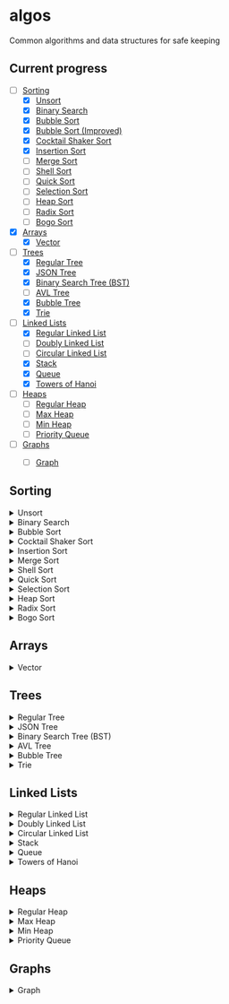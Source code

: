 # algos
Common algorithms and data structures for safe keeping

## Current progress
- [ ] [Sorting](#sorting)
  - [x] [Unsort](#unsort)
  - [x] [Binary Search](#binary-search)
  - [x] [Bubble Sort](#bubble-sort)
  - [x] [Bubble Sort (Improved)](#bubble-sort)
  - [x] [Cocktail Shaker Sort](#cocktail-shaker-sort)
  - [x] [Insertion Sort](#insertion-sort)
  - [ ] [Merge Sort](#merge-sort)
  - [ ] [Shell Sort](#shell-sort)
  - [ ] [Quick Sort](#quick-sort)
  - [ ] [Selection Sort](#selection-sort)
  - [ ] [Heap Sort](#heap-sort)
  - [ ] [Radix Sort](#radix-sort)
  - [ ] [Bogo Sort](#bogo-sort)
- [x] [Arrays](#arrays)
  - [x] [Vector](#vector)
- [ ] [Trees](#trees)
  - [x] [Regular Tree](#regular-tree)
  - [x] [JSON Tree](#json-tree)
  - [x] [Binary Search Tree (BST)](#binary-search-tree)
  - [ ] [AVL Tree](#avl-tree)
  - [x] [Bubble Tree](#bubble-tree)
  - [x] [Trie](#trie)
- [ ] [Linked Lists](#linked-lists)
  - [x] [Regular Linked List](#regular-linked-list)
  - [ ] [Doubly Linked List](#doubly-linked-list)
  - [ ] [Circular Linked List](#circular-linked-list)
  - [x] [Stack](#stack)
  - [x] [Queue](#queue)
  - [x] [Towers of Hanoi](#towers-of-hanoi)
- [ ] [Heaps](#heaps)
  - [ ] [Regular Heap](#regular-heap)
  - [ ] [Max Heap](#max-heap)
  - [ ] [Min Heap](#min-heap)
  - [ ] [Priority Queue](#priority-queue)
- [ ] [Graphs](#graphs)
  - [ ] [Graph](#graph)


## Sorting
<details>
<summary><a id="unsort">Unsort</a></summary>

### Unsort
Shuffle an array using the [Fisher-Yates shuffle](https://en.wikipedia.org/wiki/Fisher–Yates_shuffle).
```
>>> from sorting import unsort
>>> arr = list(range(0, 20))
>>> unsort(arr)
[4, 19, 18, 9, 13, 17, 12, 16, 7, 8, 10, 3, 5, 0, 14, 15, 6, 11, 1, 2]
```
* *Best case:* `O(n)`
* *Average case:* `O(n)`
* *Worst case:* `O(n)`

</details>

<details>
<summary><a id="binary-search">Binary Search</a></summary>

### Binary Search
Basic binary search implementation. We continuously halve the input array, which we assume is sorted. If the value at our midpoint is our search target, we return true. Otherwise, we search the upper half of the array if the value at our midpoint is less than our search target or the lower half of the array if the value of our midpoint is greater than our search target. We continue until we've exhausted the whole array.
```
>>> from sorting import binarysearch
>>> arr = list(range(0, 20, 2))
>>> binarysearch(arr, 12)
6
>>> binarysearch(arr, 15)
-1
```
* *Best case:* `O(1)`
* *Average case:* `O(log n)`
* *Worst case:* `O(log n)`

</details>

<details>
<summary><a id="bubble-sort">Bubble Sort</a></summary>

### [Bubble Sort](https://www.youtube.com/watch?v=Cq7SMsQBEUw)
Basic bubble sort implementation. We iterate through each item in the array. If the item is bigger than the item directly to the right of it, we swap the two elements. This causes the smallest elements to "bubble" up to the front of the array.
```
>>> from sorting import bubblesort, unsort
>>> arr = unsort(list(range(0, 20)))
>>> print(arr)
[1, 5, 0, 10, 18, 15, 17, 13, 9, 16, 4, 2, 12, 14, 19, 6, 8, 11, 7, 3]
>>> bubblesort(arr)
>>> print(arr)
[0, 1, 2, 3, 4, 5, 6, 7, 8, 9, 10, 11, 12, 13, 14, 15, 16, 17, 18, 19]
```

### Bubble Sort (Improved)
Bubble sort implementation with a slight improvement. Bubble sort iterates through the whole array over and over. With each iteration, we can observe that the greatest element gets slotted into the correct index, until the whole array is sorted. Thus, for an unsorted array of n numbers, we only need to compare the first n-1 numbers; we can shrink the end index by one during each iteration.
```
>>> from sorting import bubblesort_improved, unsort
>>> arr = unsort(list(range(0, 20)))
>>> print(arr)
[0, 19, 18, 11, 4, 10, 7, 12, 14, 13, 8, 5, 15, 3, 17, 16, 1, 9, 6, 2]
>>> bubblesort_improved(arr)
>>> print(arr)
[0, 1, 2, 3, 4, 5, 6, 7, 8, 9, 10, 11, 12, 13, 14, 15, 16, 17, 18, 19]
```
* *Best case:* `O(n)`
* *Average case:* `O(n^2)`
* *Worst case:* `O(n^2)`
</details>

<details>
<summary><a id="cocktail-shaker-sort">Cocktail Shaker Sort</a></summary>

### [Cocktail Shaker Sort](https://www.youtube.com/watch?v=njClLBoEbfI)
A variation of bubble sort - a double bubble sort. Improving on [Bubble Sort (Improved)](#bubble-sort), we can use the same strategy with the start index, so the elements of the array bubble up and down with each iteration, effectively shrinking our unsorted portion on both ends.
```
>>> from sorting import cocktailshakersort, unsort
>>> arr = unsort(list(range(0, 20)))
>>> print(arr)
[4, 6, 10, 9, 18, 7, 14, 13, 1, 5, 19, 16, 8, 3, 2, 15, 11, 0, 12, 17]
>>> cocktailshakersort(arr)
>>> print(arr)
[0, 1, 2, 3, 4, 5, 6, 7, 8, 9, 10, 11, 12, 13, 14, 15, 16, 17, 18, 19]
```
* *Best case:* `O(n)`
* *Average case:* `O(n^2)`
* *Worst case:* `O(n^2)`

</details>

<details>
<summary><a id="insertion-sort">Insertion Sort</a></summary>

### Insertion Sort
Basic insertion sort implementation. We segment the array into two portions: sorted and unsorted. Initially, the sorted section is just the first element in the array. Then, we take an element from the unsorted section and "insert" it into the sorted section. We do this by removing the element from the array (creating a slot), and then shifting the sorted portion up by one before inserting the element back into its correct index.
```
>>> from sorting import insertionsort, unsort
>>> arr = unsort(list(range(0, 20)))
>>> print(arr)
[10, 2, 0, 9, 6, 5, 16, 17, 1, 12, 4, 19, 18, 7, 8, 13, 11, 14, 15, 3]
>>> insertionsort(arr)
>>> print(arr)
[0, 1, 2, 3, 4, 5, 6, 7, 8, 9, 10, 11, 12, 13, 14, 15, 16, 17, 18, 19]
```
* *Best case:* `O(n)`
* *Average case:* `O(n^2)`
* *Worst case:* `O(n^2)`

</details>

<details>
<summary><a id="merge-sort">Merge Sort</a></summary>

### Merge Sort
To be implemented.

</details>

<details>
<summary><a id="shell-sort">Shell Sort</a></summary>

### Shell Sort
To be implemented.

</details>

<details>
<summary><a id="quick-sort">Quick Sort</a></summary>

### Quick Sort
To be implemented.

</details>

<details>
<summary><a id="selection-sort">Selection Sort</a></summary>

### Selection Sort
To be implemented.

</details>

<details>
<summary><a id="heap-sort">Heap Sort</a></summary>

### Heap Sort
To be implemented.

</details>

<details>
<summary><a id="radix-sort">Radix Sort</a></summary>

### Radix Sort
To be implemented.

</details>

<details>
<summary><a id="bogo-sort">Bogo Sort</a></summary>

### Bogo Sort
To be implemented.

</details>

## Arrays
<details>
<summary><a id="vector">Vector</a></summary>

### Vector
A dynamically resizeable array. Implemented via the `Vector` class in `vector.py`.

*Create a new vector:*
```
>>> from vector import Vector
>>> v = Vector()
>>> v.size
0
>>> v.capacity
0
>>> v.is_empty
True
>>> v
[]
```

*Vector automatically doubles in size as its size exceeds its capacity:*
```
>>> v
[1, 2, 3]
>>> v.size
3
>>> v.capacity
4
>>> v.append([4, 5, 6])
>>> v
[1, 2, 3, 4, 5, 6]
>>> v.size
6
>>> v.capacity
8
```

*Access elements with `at`:*
```
>>> v
[1, 2, 3]
>>> v.at(1)
2
```

*Vectors are iterable:*
```
>>> v
[1, 2, 3]
>>> l = list(v)
>>> l
[1, 2, 3]
```

*Add to the vector with `prepend`, `append`, and `insert`:*
```
>>> v
[]
>>> v.append('end')
>>> v
['end']
>>> v.prepend('start')
>>> v
['start', 'end']
>>> v.insert(1, 'mid')
>>> v
['start', 'mid', 'end']
```

*`prepend` and `append` work with lists, too:*
```
>>> v
[]
>>> v.append([1, 2, 3])
>>> v
[1, 2, 3]
>>> v.prepend([1, 2, 3])
>>> v
[3, 2, 1, 1, 2, 3]
```

*Remove from the vector with `delete`, `remove`, and `pop`:*
```
>>> v
['a', 'b', 'c', 'd']
>>> v.delete(1)
>>> v
['a', 'c', 'd']
>>> v.remove('d')
>>> v
['a', 'c']
>>> v.pop()
'c'
>>> v
['a']
```

*You can search the vector, too:*
```
>>> v
['red', 'blue', 'green']
>>> v.index('red')
0
>>> v.index('yellow')
-1
```

</details>

## Trees
<details>
<summary><a id="regular-tree">Regular Tree</a></summary>
    
### Regular Tree
A basic tree data structure. Implemented via the `TreeNode` class in `trees.py`.

*Create standard trees and tree nodes:*
```
>>> from trees import TreeNode
>>> root = TreeNode(5)
>>> root.children.append(TreeNode('abc'))
>>> root.children.append(TreeNode('def'))
>>> root.children[0].children.append(TreeNode('1.5'))
>>> print(root)
└── 4
    ├── abc
    |   └── 1.5
    └── def
```
*Each `TreeNode` has a `value` field and a `children` field:*
```
>>> root = TreeNode(5)
>>> root.value
5
>>> root.children
[]
```
</details>

<details>
<summary><a id="json-tree">JSON Tree</a></summary>

### JSON Tree
A tree data structure that can be built from a JSON file containing a flattened tree represented by lists of nodes and edges. Implemented in the `JSONTree` and `JSONTreeNode` classes in `trees.py`.

*For larger trees, you can store them in a JSON file:*
```
>>> from trees import JSONTree
>>> root = JSONTree('tree.json')
>>> print(root)
└── first
    ├── second
    |   └── sixth
    ├── third
    └── fourth
        └── fifth
```

*Tree can be specified as flattened lists of nodes and edges via JSON:*
```
{
	"nodes": [
		{
			"id": "1",
			"value": "first"
		},
		{
			"id": "2",
			"value": "second"
		},
		{
			"id": "3",
			"value": "third"
		},
		{
			"id": "4",
			"value": "fourth"
		},
		{
			"id": "5",
			"value": "fifth"
		},
		{
			"id": "6",
			"value": "sixth"
		}
	],
	"edges": [
		{
			"parent": "",
			"child": "1"
		},
		{
			"parent": "1",
			"child": "2"
		},
		{
			"parent": "1",
			"child": "3"
		},
		{
			"parent": "1",
			"child": "4"
		},
		{
			"parent": "4",
			"child": "5"
		},
		{
			"parent": "2",
			"child": "6"
		}
	]
}
```
*See [`tree.json`](https://github.com/wcarhart/algos/blob/master/tree.json) for reference*
</details>

<details>
<summary><a id="binary-search-tree">Binary Search Tree (BST)</a></summary>

### Binary Search Tree (BST)
A basic BST data structure. Implemented via the `BSTreeNode` class in `trees.py`.

*Construct a BST and insert nodes into it:*
```
>>> from trees import BSTreeNode
>>> root = BSTreeNode(3)
>>> root.insert(2)
>>> root.insert(5)
>>> root.insert(7)
>>> root.insert(1)
>>> root.insert(2.5)
```

*Pretty print the tree:*
```
>>> print(root)
  ___3  
 /    \ 
 2_   5 
/  \   \
1 2.5  7
```

*Print the tree level-by-level, via a breadth-first traversal:*
```
>>> root.print_tree_breadth_first()
3 
2 5 
1 2.5 7 
```

*Perform a depth first search:*
```
>>> root.dfs(5)
True
>>> root.dfs(10)
False
```

*Return a sorted list from the tree, via a depth-first traversal:*
```
>>> root.sorted_traversal()
1
2
2.5
3
5
7
```

*Return the nth smallest number in the tree:*
```
>>> root.get_smallest_element()
1
>>> root.get_smallest_element(n=3)
2.5
```

*Get the number of nodes in the tree:*
```
>>> root.count_nodes()
6
```

*Get the height of a tree:*
```
>>> root.get_height()
3
```

*Get the minimum and maximum values in the tree:*
```
>>> root.get_min()
1
>>> root.get_max()
7
```

*Remove a value from the tree:*
```
>>> root.remove(2)
>>> print(root)
 ___3  
/    \ 
1_   5 
  \   \
 2.5  7
```

*Get the next biggest value in the tree:*
```
>>> root.get_successor(2.5)
3
>>> root.get_successor(7)
None
```

</details>

<details>
<summary><a id="avl-tree">AVL Tree</a></summary>

### AVL Tree
To be implemented.

</details>

<details>
<summary><a id="bubble-tree">Bubble Tree</a></summary>

### Bubble Tree
A tree structure that _bubbles up_ common values and prunes congruent subtrees. Used for storing key value pairs, where keys are Linux paths and values are any data structure that is comparable. Implemented via the `BubbleTreeNode` class in `trees.py`.

*Build a Bubble Tree:*
```
>>> from trees import BubbleTreeNode
>>> bt = BubbleTreeNode('root')
```

*Insert nodes into the tree via absolute Linux paths:*
```
>>> bt.insert('/root/dir0/dir00/file000.txt', value=10)
>>> bt.insert('/root/dir0/file00.txt', value=10)
>>> bt.insert('/root/dir1/file10.txt', value=5)
>>> bt.insert('/root/dir2/file20.txt', value=10)
>>> bt.insert('/root/dir2/file21.txt', value=15)
>>> bt.insert('/root/dir3/dir30/file300.txt', value=15)
>>> bt.insert('/root/dir3/file30.txt', value=10)
```

*Bubble up common values to prune the tree:*
```
>>> print(bt)
└── root
    ├── dir0
    |   ├── dir00
    |   |   └── file000.txt (10)
    |   └── file00.txt (10)
    ├── dir1
    |   └── file10.txt (5)
    ├── dir2
    |   ├── file20.txt (10)
    |   └── file21.txt (15)
    └── dir3
        ├── dir30
        |   └── file300.txt (15)
        └── file30.txt (10)
>>> bt.bubble()
>>> print(bt)
└── root
    ├── dir0 (10)
    ├── dir1 (5)
    ├── dir2
    |   ├── file20.txt (10)
    |   └── file21.txt (15)
    └── dir3
        ├── dir30 (15)
        └── file30.txt (10)
```

*Flatten the tree into a dictionary of key-value pairs:*
```
>>> bt.flatten()
{
  '/root/dir0': 10,
  '/root/dir1': 5,
  '/root/dir2/file20.txt': 10,
  '/root/dir2/file21.txt': 15,
  '/root/dir3/dir30': 15,
  '/root/dir3/file30.txt': 10
}
```

</details>

<details>
<summary><a id="trie">Trie</a></summary>
  

### Trie
A basic Trie data structure. Implemented via the `Trie` and `TrieNode` classes in `trees.py`.

*Build a standard trie:*
```
>>> from trees import Trie
>>> root = Trie('to', 5)
>>> root.insert('tea', 3)
>>> root.insert('A', 15)
>>> root.insert('inn', 9)
>>> root.insert('ted', 4)
>>> root.insert('to', 7)
>>> root.insert('i', 11)
>>> root.insert('in', 5)
>>> root.insert('ten', 12)
>>> print(root)
--> A, t, i
    A (15) --> 
    t () --> to, te
        to (7) --> 
        te () --> tea, ted, ten
            tea (3) --> 
            ted (4) --> 
            ten (12) --> 
    i (11) --> in
        in (5) --> inn
            inn (9) --> 
```

*Retrieve values, similar to a dictionary lookup:*
```
>>> root.get('tea')
3
>>> root.get('bleh')
None
```
</details>

## Linked Lists
<details>
<summary><a id="regular-linked-list">Regular Linked List</a></summary>

### Regular Linked List
A basic linked list data structure. Implemented via the `LinkedList` and `LinkedListNode` classes in `linkedlists.py`.

*Create a linked list:*
```
>>> from linkedlists import LinkedList
>>> l = LinkedList('start')
>>> print(l)
'start' --> 
>>> l.length
1
>>> l.is_empty
False
```

*Get the value at a specific position:*
```
>>> print(l)
'start' -->
>>> l.get_value(0)
'start'
```

*Iterate over the list:*
```
>>> print(l)
'a' --> 'b' --> 'c'
>>> for item in l:
...     print(item)
...
a
b
c
```

*Add to the list with `append`, `prepend`, `insert`, and `replace`:*
```
>>> print(l)
'start' --> 
>>> l.append('new value')
>>> print(l)
'start' --> 'new value' --> 
>>> l.prepend('new start')
>>> print(l)
'new start' --> 'start' --> 'new value' -->
>>> l.insert(2, 'inserted value')
>>> print(l)
'new start' --> 'start' --> 'inserted value' --> 'new value' -->
>>> l.replace('start', 'new start')
>>> print(l)
'new start' --> 'new start' --> 'inserted value' --> 'new value' -->
>>> l.replace('new start', 'test', count=2)
>>> print(l)
'test' --> 'test' --> 'inserted value' --> 'new value' -->
```

*Remove from the list with `delete`, `pop`, and `remove`:*
```
>>> print(l)
'first' --> 'second' --> 'second' --> 'fourth' --> 'second' --> 'fifth'
>>> l.delete(3)
'fourth'
>>> print(l)
'first' --> 'second' --> 'second' --> 'second' --> 'fifth'
>>> l.remove('second')
'second'
>>> print(l)
'first' --> 'second' --> 'second' --> 'fifth'
>>> l.remove('second', count=2)
'second'
>>> print(l)
'first' --> 'fifth'
>>> l.pop()
'fifth'
>>> print(l)
'first' --> 
```

*Reverse the list in place:*
```
>>> print(l)
1 --> 2 --> 3 -->
>>> l.reverse()
>>> print(l)
3 --> 2 --> 1 --> 
```

*Count the number of times a value occurs in the list:*
```
>>> print(l)
'a' --> 'a' --> 'b' --> 'a' --> 'c' --> 
>>> l.count('a')
3
>>> l.count('d')
0
```

*Perform set-like operations, like `intersection`, `union`, `difference_merge`, `zip`, `split`, and `remove_duplicates`:*
```
>>> l1 = LinkedList([1, 2, 3, 4, 5, 6])
>>> l2 = LinkedList([3, 4, 5, 6, 7, 8])
>>> l3 = l1 + l2
>>> print(l3)
1 --> 2 --> 3 --> 4 --> 5 --> 6 --> 3 --> 4 --> 5 --> 6 --> 7 --> 8 -->
>>> l3.remove_duplicates()
print(l3)
1 --> 2 --> 3 --> 4 --> 5 --> 6 --> 7 --> 8 -->
>>> l3.intersection(l1)
>>> print(l3)
1 --> 2 --> 3 --> 4 --> 5 --> 6 --> 
>>> l3.union(l2)
>>> print(l3)
1 --> 2 --> 3 --> 4 --> 5 --> 6 --> 7 --> 8 -->
>>> l3.difference_merge(l1)
>>> print(l3)
7 --> 8 -->
>>> l1.zip(l2)
>>> print(l1)
1 --> 3 --> 2 --> 4 --> 3 --> 5 --> 4 --> 6 --> 5 --> 7 --> 6 --> 8 -->
>>> l4 = l1.split()
3 --> 4 --> 5 --> 6 --> 7 --> 8 -->
>>> print(l1)
1 --> 2 --> 3 --> 4 --> 5 --> 6 -->
```

*Detect loops:*
```
>>> l1 = LinkedList([1, 2, 3, 4, 5])
>>> l1.contains_loop()
False
>>> l1.head.next.next.next.next = l1.head
>>> l1.contains_loop()
True
```

*Sort the list:*

To be implemented.

</details>

<details>
<summary><a id="doubly-linked-list">Doubly Linked List</a></summary>

### Doubly Linked List
To be implemented.

</details>

<details>
<summary><a id="circular-linked-list">Circular Linked List</a></summary>

### Circular Linked List
To be implemented.

</details>

<details>
<summary><a id="stack">Stack</a></summary>

### Stack
A basic stack data structure (FILO). Implemented via the `Stack` class in `stack.py` and `LinkedListNode` class in `linkedlists.py`.

*Build a new stack:*
```
>>> from stack import Stack
>>> s = Stack(1)
>>> print(s)
top --> 1
>>> stack.height
1
>>> stack.is_empty
False
```

*Push to the stack:*
```
>>> print(s)
top --> 1
>>> s.push(2)
>>> s.push(3)
>>> print(s)
top --> 3
        2
	1
```

*Pop off the stack, or peek at the top:*
```
>>> print(s)
top --> 4
        3
        2
	1
>>> s.peek()
4
>>> s.pop()
4
>>> s.pop()
3
>>> print(s)
top --> 2
        1
```

*Add stacks together:*
```
>>> print(s)
top --> 3
        2
	1
>>> s += Stack([4, 5, 6])
>>> print(s)
top --> 6
        5
        4
        3
        2
	1
```

*Iterate over the stack:*
```
>>> print(s)
top --> 3
        2
	1
>>> for value in s:
...	print(s)
...
3
2
1
```

</details>

<details>
<summary><a id="queue">Queue</a></summary>

### Queue
A basic queue data structure (FIFO). Implemented via the `Queue` class in `queue.py` and `LinkedListNode` class in `linkedlists.py`.

*Build a basic queue:*
```
>>> from queue import Queue
>>> q = Queue()
>>> q.length
0
>>> q.is_empty
True
```

*Enqueue items:*
```
>>> q = Queue([1, 2, 3])
>>> print(q)
1 --> 2 --> 3 --> 
>>> q.enqueue(4)
>>> print(q)
1 --> 2 --> 3 --> 4 --> 
```

*Dequeue items:*
```
>>> print(q)
1 --> 2 --> 3 --> 4 -->
>>> item = q.dequeue()
>>> item
1
>>> print(q)
2 --> 3 --> 4 -->
```

*Iterate over the queue:*
```
>>> print(q)
1 --> 2 --> 3 --> 
>>> for item in q:
...     print(item)
1
2
3
```

</details>

<details>
<summary><a id="towers-of-hanoi">Towers of Hanoi</a></summary>

### [Towers of Hanoi](https://en.wikipedia.org/wiki/Tower_of_Hanoi)
A simple game that utilizes stacks. The goal of the game is to move all of the disks from tower A to tower C, where no disk can be placed on a smaller disk and only one disk can be moved at a time. Implemented via the `TowersOfHanoi` class in `stack.py`.

*Build a Towers of Hanoi instance:*
```
>>> from stack import TowersOfHanoi
# default number of disks is 3, starting on tower A
>>> towers = TowersOfHanoi()
```

*Print the towers:*
```
>>> print(towers)
    |         |         |    
 Disk 1       |         |    
 Disk 2       |         |    
 Disk 3       |         |    
========= ========= =========
    A         B         C    
```

*Move disks:*
```
>>> towers.move('tower_a', 'tower_b')
>>> print(towers)
    |         |         |    
 Disk 2       |         |    
 Disk 3    Disk 1       |    
========= ========= =========
    A         B         C  
```

*Solve the puzzle completely:*
```
>>> print(towers)
    |         |         |    
 Disk 1       |         |    
 Disk 2       |         |    
 Disk 3       |         |    
========= ========= =========
    A         B         C    

>>> moves = towers.solve(show_steps=True)
Moving disk from A to C
Moving disk from A to B
Moving disk from C to B
Moving disk from A to C
Moving disk from B to A
Moving disk from B to C
Moving disk from A to C
>>> moves
7
>>> print(towers)
    |         |         |    
    |         |      Disk 1  
    |         |      Disk 2  
    |         |      Disk 3  
========= ========= =========
    A         B         C    
```

*Supports up to 999 disks, if you have the memory for it!*
```
>>> towers = TowersOfHanoi(disks=999, starting_tower='a')
>>> towers.solve(show_towers=True)
```

</details>

## Heaps
<details>
<summary><a id="regular-heap">Regular Heap</a></summary>

### Regular Heap
To be implemented.

</details>

<details>
<summary><a id="max-heap">Max Heap</a></summary>

### Max Heap
To be implemented.

</details>

<details>
<summary><a id="min-heap">Min Heap</a></summary>

### Min Heap
To be implemented.

</details>

<details>
<summary><a id="priority-queue">Priority Queue</a></summary>

### Priority Queue
To be implemented.

</details>

## Graphs
<details>
<summary><a id="graph">Graph</a></summary>

### Graph
To be implemented.

</details>
